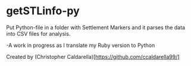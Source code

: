# getSTLinfo-py

Put Python-file in a folder with Settlement Markers and it parses the data into CSV files for analysis.

-A work in progress as I translate my Ruby version to Python

Created by (Christopher Caldarella)[https://github.com/ccaldarella99/]
